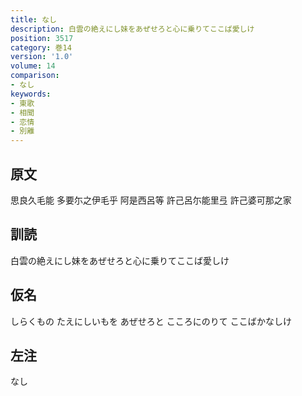 ```yaml
---
title: なし
description: 白雲の絶えにし妹をあぜせろと心に乗りてここば愛しけ
position: 3517
category: 巻14
version: '1.0'
volume: 14
comparison:
- なし
keywords:
- 東歌
- 相聞
- 恋情
- 別離
---
```


## 原文

思良久毛能 多要尓之伊毛乎 阿是西呂等 許己呂尓能里弖 許己婆可那之家

## 訓読

白雲の絶えにし妹をあぜせろと心に乗りてここば愛しけ

## 仮名

しらくもの たえにしいもを あぜせろと こころにのりて ここばかなしけ

## 左注

なし
